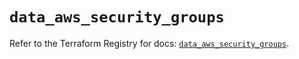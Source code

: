 # `data_aws_security_groups`

Refer to the Terraform Registry for docs: [`data_aws_security_groups`](https://registry.terraform.io/providers/hashicorp/aws/6.7.0/docs/data-sources/security_groups).
